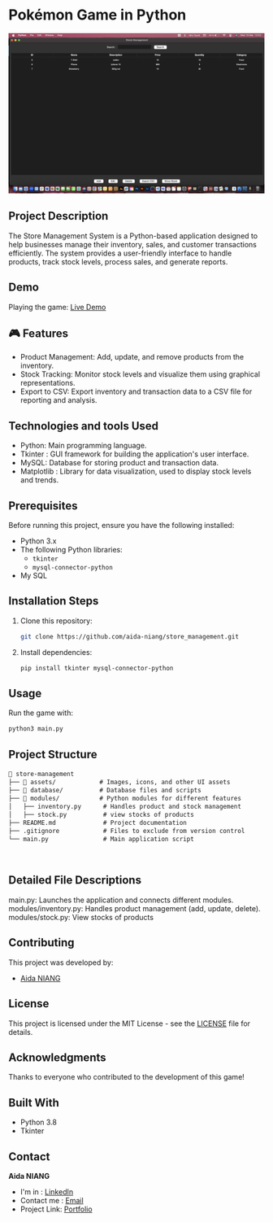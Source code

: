# Pokémon Game in Python

![preview main](./frame_1.png)

## Project Description

The Store Management System is a Python-based application designed to help businesses manage their inventory, sales, and customer transactions efficiently. The system provides a user-friendly interface to handle products, track stock levels, process sales, and generate reports.

## Demo

Playing the game: [Live Demo](https://www.youtube.com/watch?v=r155MhgrB8g)

## 🎮 Features

- Product Management: Add, update, and remove products from the inventory.
- Stock Tracking: Monitor stock levels and visualize them using graphical representations.
- Export to CSV: Export inventory and transaction data to a CSV file for reporting and analysis.


## Technologies and tools Used

- Python: Main programming language.
- Tkinter : GUI framework for building the application's user interface.
- MySQL: Database for storing product and transaction data.
- Matplotlib : Library for data visualization, used to display stock levels and trends.
  
## Prerequisites

Before running this project, ensure you have the following installed:

- Python 3.x
- The following Python libraries:
  - `tkinter`
  - `mysql-connector-python`
- My SQL

## Installation Steps

1. Clone this repository:
   ```bash
   git clone https://github.com/aida-niang/store_management.git
   ```
2. Install dependencies:
   ```bash
   pip install tkinter mysql-connector-python

   ```

## Usage

Run the game with:
```bash
python3 main.py
```

## Project Structure

```
📂 store-management  
├── 📁 assets/            # Images, icons, and other UI assets  
├── 📁 database/          # Database files and scripts  
├── 📁 modules/           # Python modules for different features  
│   ├── inventory.py      # Handles product and stock management  
│   ├── stock.py          # view stocks of products 
├── README.md             # Project documentation   
├── .gitignore            # Files to exclude from version control  
└── main.py               # Main application script  



```

## Detailed File Descriptions
main.py: Launches the application and connects different modules.
modules/inventory.py: Handles product management (add, update, delete).
modules/stock.py: View stocks of products 

## Contributing

This project was developed by:
- [Aida NIANG](https://github.com/aida-niang/)

## License

This project is licensed under the MIT License - see the [LICENSE](LICENSE) file for details.

## Acknowledgments

Thanks to everyone who contributed to the development of this game!

## Built With

- Python 3.8
- Tkinter

## Contact

**Aida NIANG** 
- I'm in : [LinkedIn](https://linkedin.com/in/aidabenhamathniang)
- Contact me : [Email](mailto:aidam.niang@gmail.com  )
- Project Link: [Portfolio](https://aida-niang.students-laplateforme.io)

